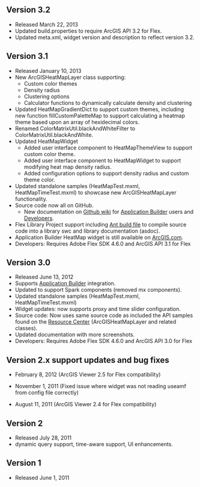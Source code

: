 ## Version 3.2

* Released March 22, 2013
* Updated build.properties to require ArcGIS API 3.2 for Flex.
* Updated meta.xml, widget version and description to reflect version 3.2.

## Version 3.1

* Released January 10, 2013
* New ArcGISHeatMapLayer class supporting:
	* Custom color themes
	* Density radius
	* Clustering options
	* Calculator functions to dynamically calculate density and clustering
* Updated HeatMapGradientDict to support custom themes, including new function fillCustomPaletteMap to support calculating a heatmap theme based upon an array of hexidecimal colors.
* Renamed ColorMatrixUtil.blackAndWhiteFilter to ColorMatrixUtil.blackAndWhite.
* Updated HeatMapWidget
	* Added user interface component to HeatMapThemeView to support custom color theme.
	* Added user interface component to HeatMapWidget to support modifying heat map density radius.
	* Added configuration options to support density radius and custom theme color.
* Updated standalone samples (HeatMapTest.mxml, HeatMapTimeTest.mxml) to showcase new ArcGISHeatMapLayer functionality.
* Source code now all on GitHub.
	* New documentation on [Github wiki](../../wiki) for [Application Builder](../../wiki/Application-Builder) users and [Developers](../../wiki/Developers).
* Flex Library Project support including [Ant build file](build.xml) to compile source code into a library swc and library documentation (asdoc).
* Application Builder HeatMap widget is still available on [ArcGIS.com](http://www.arcgis.com/home/item.html?id=43daf0ffb1d34e31ad752da1340aeb40).
* Developers: Requires Adobe Flex SDK 4.6.0 and ArcGIS API 3.1 for Flex

## Version 3.0

* Released June 13, 2012
* Supports [Application Builder](http://resources.arcgis.com/en/help/flex-viewer/concepts/01m3/01m30000004m000000.htm "Viewer concepts") integration.
* Updated to support Spark components (removed mx components).
* Updated standalone samples (HeatMapTest.mxml, HeatMapTimeTest.mxml)
* Widget updates: now supports proxy and time slider configuration.
* Source code: Now uses same source code as included the API samples found on the [Resource Center](http://resources.arcgis.com/en/help/flex-api/samples/01nq/01nq0000007m000000.htm "API Samples") (ArcGISHeatMapLayer and related classes).
* Updated documentation with more screenshots.
* Developers: Requires Adobe Flex SDK 4.6.0 and ArcGIS API 3.0 for Flex

## Version 2.x support updates and bug fixes

* February 8, 2012 (ArcGIS Viewer 2.5 for Flex compatibility)

* November 1, 2011 (Fixed issue where widget was not reading useamf from config file correctly)

* August 11, 2011 (ArcGIS Viewer 2.4 for Flex compatibility)

## Version 2

* Released July 28, 2011 
* dynamic query support, time-aware support, UI enhancements.

## Version 1

* Released June 1, 2011
